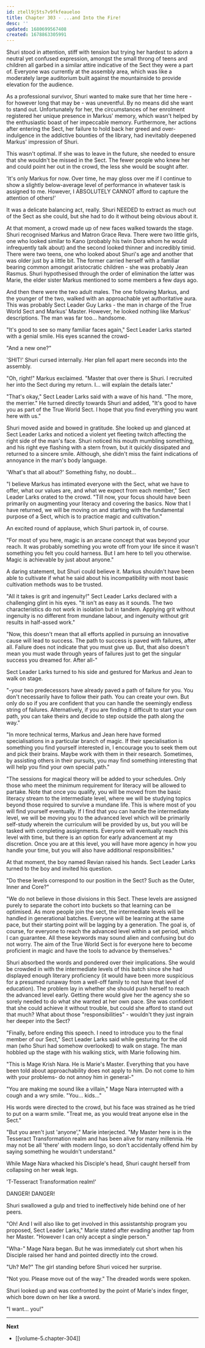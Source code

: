 ```yaml
---
id: ztell9j5ts7v9fkfeaueloo
title: Chapter 303 - ...and Into the Fire!
desc: ''
updated: 1680699567408
created: 1678863305991
---
```


Shuri stood in attention, stiff with tension but trying her hardest to adorn a neutral yet confused expression, amongst the small throng of teens and children all garbed in a similar attire indicative of the Sect they were a part of. Everyone was currently at the assembly area, which was like a moderately large auditorium built against the mountainside to provide elevation for the audience.

As a professional survivor, Shuri wanted to make sure that her time here - for however long that may be - was uneventful. By no means did she want to stand out. Unfortunately for her, the circumstances of her enrolment registered her unique presence in Markus' memory, which wasn't helped by the enthusiastic boast of her impeccable memory. Furthermore, her actions after entering the Sect, her failure to hold back her greed and over-indulgence in the addictive bounties of the library, had inevitably deepened Markus' impression of Shuri.

This wasn't optimal. If she was to leave in the future, she needed to ensure that she wouldn't be missed in the Sect. The fewer people who knew her and could point her out in the crowd, the less she would be sought after.

'It's only Markus for now. Over time, he may gloss over me if I continue to show a slightly below-average level of performance in whatever task is assigned to me. However, I ABSOLUTELY CANNOT afford to capture the attention of others!'

It was a delicate balancing act, really. Shuri NEEDED to extract as much out of the Sect as she could, but she had to do it without being obvious about it.

At that moment, a crowd made up of new faces walked towards the stage. Shuri recognised Markus and Matron Grace Reva. There were two little girls, one who looked similar to Kano (probably his twin Dora whom he would infrequently talk about) and the second looked thinner and incredibly timid. There were two teens, one who looked about Shuri's age and another that was older just by a little bit. The former carried herself with a familiar bearing common amongst aristocratic children - she was probably Jean Rasmus. Shuri hypothesised through the order of elimination the latter was Marie, the elder sister Markus mentioned to some members a few days ago.

And then there were the two adult males. The one following Markus, and the younger of the two, walked with an approachable yet authoritative aura. This was probably Sect Leader Guy Larks - the man in charge of the True World Sect and Markus' Master. However, he looked nothing like Markus' descriptions. The man was far too... handsome.

"It's good to see so many familiar faces again," Sect Leader Larks started with a genial smile. His eyes scanned the crowd-

"And a new one?"

'SHIT!' Shuri cursed internally. Her plan fell apart mere seconds into the assembly.

"Oh, right!" Markus exclaimed. "Master that over there is Shuri. I recruited her into the Sect during my return. I... will explain the details later."

"That's okay," Sect Leader Larks said with a wave of his hand. "The more, the merrier." He turned directly towards Shuri and added, "It's good to have you as part of the True World Sect. I hope that you find everything you want here with us."

Shuri moved aside and bowed in gratitude. She looked up and glanced at Sect Leader Larks and noticed a violent yet fleeting twitch affecting the right side of the man's face. Shuri noticed his mouth mumbling something, and his right eye flashing with a stern frown, but it quickly dissipated and returned to a sincere smile. Although, she didn't miss the faint indications of annoyance in the man's body language.

'What's that all about?' Something fishy, no doubt...

"I believe Markus has intimated everyone with the Sect, what we have to offer, what our values are, and what we expect from each member," Sect Leader Larks orated to the crowd. "Till now, your focus should have been primarily on augmenting your literacy and covering the basics. Now that I have returned, we will be moving on and starting with the fundamental purpose of a Sect, which is to practice magic and cultivation."

An excited round of applause, which Shuri partook in, of course.

"For most of you here, magic is an arcane concept that was beyond your reach. It was probably something you wrote off from your life since it wasn't something you felt you could harness. But I am here to tell you otherwise. Magic is achievable by just about anyone."

A daring statement, but Shuri could believe it. Markus shouldn't have been able to cultivate if what he said about his incompatibility with most basic cultivation methods was to be trusted.

"All it takes is grit and ingenuity!" Sect Leader Larks declared with a challenging glint in his eyes. "It isn't as easy as it sounds. The two characteristics do not work in isolation but in tandem. Applying grit without ingenuity is no different from mundane labour, and ingenuity without grit results in half-assed work."

"Now, this doesn't mean that all efforts applied in pursuing an innovative cause will lead to success. The path to success is paved with failures, after all. Failure does not indicate that you must give up. But, that also doesn't mean you must wade through years of failures just to get the singular success you dreamed for. After all-"

Sect Leader Larks turned to his side and gestured for Markus and Jean to walk on stage.

"-your two predecessors have already paved a path of failure for you. You don't necessarily have to follow their path. You can create your own. But only do so if you are confident that you can handle the seemingly endless string of failures. Alternatively, if you are finding it difficult to start your own path, you can take theirs and decide to step outside the path along the way."

"In more technical terms, Markus and Jean here have formed specialisations in a particular branch of magic. If their specialisation is something you find yourself interested in, I encourage you to seek them out and pick their brains. Maybe work with them in their research. Sometimes, by assisting others in their pursuits, you may find something interesting that will help you find your own special path."

"The sessions for magical theory will be added to your schedules. Only those who meet the minimum requirement for literacy will be allowed to partake. Note that once you qualify, you will be moved from the basic literacy stream to the intermediate level, where we will be studying topics beyond those required to survive a mundane life. This is where most of you will find yourself eventually. If I find that you can handle the intermediate level, we will be moving you to the advanced level which will be primarily self-study wherein the curriculum will be provided by us, but you will be tasked with completing assignments. Everyone will eventually reach this level with time, but there is an option for early advancement at my discretion. Once you are at this level, you will have more agency in how you handle your time, but you will also have additional responsibilities."

At that moment, the boy named Revian raised his hands. Sect Leader Larks turned to the boy and invited his question.

"Do these levels correspond to our position in the Sect? Such as the Outer, Inner and Core?"

"We do not believe in those divisions in this Sect. These levels are assigned purely to separate the cohort into buckets so that learning can be optimised. As more people join the sect, the intermediate levels will be handled in generational batches. Everyone will be learning at the same pace, but their starting point will be lagging by a generation. The goal is, of course, for everyone to reach the advanced level within a set period, which I can guarantee. All these keywords may sound alien and confusing but do not worry. The aim of the True World Sect is for everyone here to become proficient in magic and have the tools to advance by themselves."

Shuri absorbed the words and pondered over their implications. She would be crowded in with the intermediate levels of this batch since she had displayed enough literary proficiency (it would have been more suspicious for a presumed runaway from a well-off family to not have that level of education). The problem lay in whether she should push herself to reach the advanced level early. Getting there would give her the agency she so sorely needed to do what she wanted at her own pace. She was confident that she could achieve it without trouble, but could she afford to stand out that much? What about those "responsibilities" - wouldn't they just ingrain her deeper into the Sect?

"Finally, before ending this speech. I need to introduce you to the final member of our Sect," Sect Leader Larks said while gesturing for the old man (who Shuri had somehow overlooked) to walk on stage. The man hobbled up the stage with his walking stick, with Marie following him.

"This is Mage Krish Nara. He is Marie's Master. Everything that you have been told about approachability does not apply to him. Do not come to him with your problems- do not annoy him in general-"

"You are making me sound like a villain," Mage Nara interrupted with a cough and a wry smile. "You... kids..."

His words were directed to the crowd, but his face was strained as he tried to put on a warm smile. "Treat me, as you would treat anyone else in the Sect."

"But you aren't just 'anyone'," Marie interjected. "My Master here is in the Tesseract Transformation realm and has been alive for many millennia. He may not be all 'there' with modern lingo, so don't accidentally offend him by saying something he wouldn't understand."

While Mage Nara whacked his Disciple's head, Shuri caught herself from collapsing on her weak legs.

'T-Tesseract Transformation realm!'

DANGER! DANGER!

Shuri swallowed a gulp and tried to ineffectively hide behind one of her peers.

"Oh! And I will also like to get involved in this assistantship program you proposed, Sect Leader Larks," Marie stated after evading another tap from her Master. "However I can only accept a single person."

"Wha-" Mage Nara began. But he was immediately cut short when his Disciple raised her hand and pointed directly into the crowd.

"Uh? Me?" The girl standing before Shuri voiced her surprise.

"Not you. Please move out of the way." The dreaded words were spoken.

Shuri looked up and was confronted by the point of Marie's index finger, which bore down on her like a sword.

"I want... you!"

____

**Next**
* [[volume-5.chapter-304]]